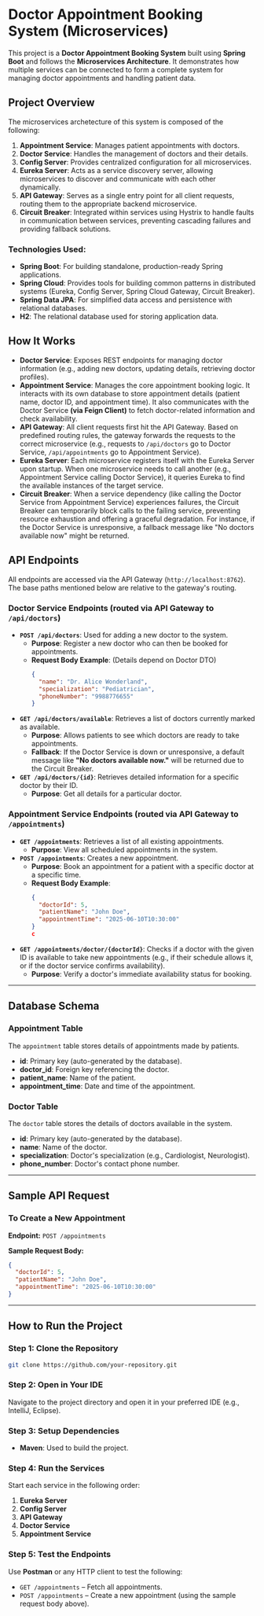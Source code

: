 # Doctor Appointment Booking System (Microservices)

This project is a **Doctor Appointment Booking System** built using **Spring Boot** and follows the **Microservices Architecture**. It demonstrates how multiple services can be connected to form a complete system for managing doctor appointments and handling patient data.

## Project Overview

The microservices archetecture of this system is composed of the following:

1.  **Appointment Service**: Manages patient appointments with doctors.
2.  **Doctor Service**: Handles the management of doctors and their details.
3.  **Config Server**: Provides centralized configuration for all microservices.
4.  **Eureka Server**: Acts as a service discovery server, allowing microservices to discover and communicate with each other dynamically.
5.  **API Gateway**: Serves as a single entry point for all client requests, routing them to the appropriate backend microservice.
6.  **Circuit Breaker**: Integrated within services using Hystrix to handle faults in communication between services, preventing cascading failures and providing fallback solutions.

### Technologies Used:

* **Spring Boot**: For building standalone, production-ready Spring applications.
* **Spring Cloud**: Provides tools for building common patterns in distributed systems (Eureka, Config Server, Spring Cloud Gateway, Circuit Breaker).
* **Spring Data JPA**: For simplified data access and persistence with relational databases.
* **H2**: The relational database used for storing application data.

## How It Works

* **Doctor Service**: Exposes REST endpoints for managing doctor information (e.g., adding new doctors, updating details, retrieving doctor profiles).
* **Appointment Service**: Manages the core appointment booking logic. It interacts with its own database to store appointment details (patient name, doctor ID, and appointment time). It also communicates with the Doctor Service **(via Feign Client)** to fetch doctor-related information and check availability.
* **API Gateway**: All client requests first hit the API Gateway. Based on predefined routing rules, the gateway forwards the requests to the correct microservice (e.g., requests to `/api/doctors` go to Doctor Service, `/api/appointments` go to Appointment Service).
* **Eureka Server**: Each microservice registers itself with the Eureka Server upon startup. When one microservice needs to call another (e.g., Appointment Service calling Doctor Service), it queries Eureka to find the available instances of the target service.
* **Circuit Breaker**: When a service dependency (like calling the Doctor Service from Appointment Service) experiences failures, the Circuit Breaker can temporarily block calls to the failing service, preventing resource exhaustion and offering a graceful degradation. For instance, if the Doctor Service is unresponsive, a fallback message like "No doctors available now" might be returned.

## API Endpoints

All endpoints are accessed via the API Gateway (`http://localhost:8762`). The base paths mentioned below are relative to the gateway's routing.

### Doctor Service Endpoints (routed via API Gateway to `/api/doctors`)

* **`POST /api/doctors`**: Used for adding a new doctor to the system.
    * **Purpose**: Register a new doctor who can then be booked for appointments.
    * **Request Body Example**: (Details depend on Doctor DTO)
        ```json
        {
          "name": "Dr. Alice Wonderland",
          "specialization": "Pediatrician",
          "phoneNumber": "9988776655"
        }
        ```
* **`GET /api/doctors/available`**: Retrieves a list of doctors currently marked as available.
    * **Purpose**: Allows patients to see which doctors are ready to take appointments.
    * **Fallback**: If the Doctor Service is down or unresponsive, a default message like **"No doctors available now."** will be returned due to the Circuit Breaker.
* **`GET /api/doctors/{id}`**: Retrieves detailed information for a specific doctor by their ID.
    * **Purpose**: Get all details for a particular doctor.

### Appointment Service Endpoints (routed via API Gateway to `/appointments`)

* **`GET /appointments`**: Retrieves a list of all existing appointments.
    * **Purpose**: View all scheduled appointments in the system.
* **`POST /appointments`**: Creates a new appointment.
    * **Purpose**: Book an appointment for a patient with a specific doctor at a specific time.
    * **Request Body Example**:
        ```json
        {
          "doctorId": 5,
          "patientName": "John Doe",
          "appointmentTime": "2025-06-10T10:30:00"
        }
       c
* **`GET /appointments/doctor/{doctorId}`**: Checks if a doctor with the given ID is available to take new appointments (e.g., if their schedule allows it, or if the doctor service confirms availability).
    * **Purpose**: Verify a doctor's immediate availability status for booking.

---

## Database Schema

### Appointment Table

The `appointment` table stores details of appointments made by patients.

* **id**: Primary key (auto-generated by the database).
* **doctor\_id**: Foreign key referencing the doctor.
* **patient\_name**: Name of the patient.
* **appointment\_time**: Date and time of the appointment.

### Doctor Table

The `doctor` table stores the details of doctors available in the system.

* **id**: Primary key (auto-generated by the database).
* **name**: Name of the doctor.
* **specialization**: Doctor's specialization (e.g., Cardiologist, Neurologist).
* **phone_number**: Doctor's contact phone number.

---

## Sample API Request

### To Create a New Appointment

**Endpoint:** `POST /appointments`

**Sample Request Body:**

```json
{
  "doctorId": 5,
  "patientName": "John Doe",
  "appointmentTime": "2025-06-10T10:30:00"
}
```

---

## How to Run the Project

### Step 1: Clone the Repository

```bash
git clone https://github.com/your-repository.git
```

### Step 2: Open in Your IDE

Navigate to the project directory and open it in your preferred IDE (e.g., IntelliJ, Eclipse).

### Step 3: Setup Dependencies

- **Maven**: Used to build the project.

### Step 4: Run the Services

Start each service in the following order:

1. **Eureka Server**
2. **Config Server**
3. **API Gateway**
4. **Doctor Service**
5. **Appointment Service**

### Step 5: Test the Endpoints

Use **Postman** or any HTTP client to test the following:

- `GET /appointments` – Fetch all appointments.
- `POST /appointments` – Create a new appointment (using the sample request body above).
